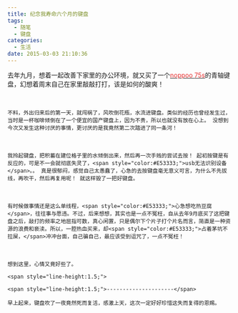 ```yaml
---
title: 纪念我寿命六个月的键盘
tags:
  - 随笔
  - 键盘
categories:
  - 生活
date: 2015-03-03 21:10:36
---
```


去年九月，想着一起改善下家里的办公环境，就又买了一个[<span style="color:#E53333;">noppoo&nbsp;</span><span style="color:#E53333;">75s</span>](http://s.taobao.com/search?spm=a230r.1.0.0.sIh7Zk&q=noppoo+75s&spu_title=%C5%B5%C6%D3+NANO75S&app=detailproduct&pspuid=1076679&jc=1&cat=110210&from_pos=19_110210.bpvcombo_1_0_1076679 "%C5%B5%C6%D3+NANO75S&app=detailproduct&pspuid=1076679&jc=1&cat=110210&from_pos=19_110210.bpvcombo_1_0_1076679")的青轴键盘，幻想着周末自己在家里敲敲打打，该是如何的酸爽！

&nbsp;

	不料，外出归来后的第一天，就闯祸了，风吹倒花瓶，水流进键盘。类似的经历也曾经发生过，当时是一杯咖啡倾倒在了一个便宜的国产键盘上，因为不贵，所以也就没有放在心上。 没想到今次又发生这种讨厌的事情，更讨厌的是我竟然第二次踏进了同一条河！

&nbsp;

	我拎起键盘，把积蓄在建位格子里的水倾倒出来，然后再一次手贱的尝试去按！ 起初按键是有反应的，可是不一会就彻底失灵了，<span style="color:#E53333;">usb无法识别设备</span>。。 真是很郁闷，感觉自己太愚蠢了，心急的去按键盘毫无意义可言，为什么不先拔线，再吹干，然后再复用呢！ 就这样毁了一把好键盘。

&nbsp;

	有时候做事情还是这么单线程，<span style="color:#E53333;">心急想吃热豆腐</span>，往往事与愿违。不过，后来想想，其实也是一点不冤枉，自从去年9月底买了这把键盘之后，敲打的频率之地屈指可数，真心闲置，只是偶尔下个片子打个片名而言，简直是一种资源的浪费和亵渎。所以，一腔热血买来，却<span style="color:#E53333;">占着茅坑不拉屎，</span>冲冲台面，自己骗自己，最应该受到诅咒了，一点不冤枉！

&nbsp;

	想到这里，心情又竟好些了。

	<span style="line-height:1.5;">

</span>

	<span style="line-height:1.5;">---------------------</span>

	早上起来，键盘吹了一夜竟然死而复活，感激上天，这次一定好好珍惜这失而复得的恩赐。

&nbsp;